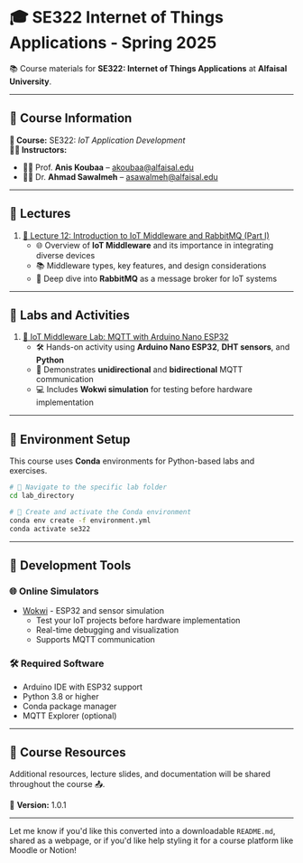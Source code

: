 # 🎓 SE322 Internet of Things Applications - Spring 2025

📚 Course materials for **SE322: Internet of Things Applications** at **Alfaisal University**.

---

## 🧾 Course Information

**📘 Course:** SE322: *IoT Application Development*  
**👨‍🏫 Instructors:**
- 👨‍🔬 Prof. **Anis Koubaa** – [akoubaa@alfaisal.edu](mailto:akoubaa@alfaisal.edu)  
- 👨‍💻 Dr. **Ahmad Sawalmeh** – [asawalmeh@alfaisal.edu](mailto:asawalmeh@alfaisal.edu)  

---

## 🧠 Lectures

1. [📖 Lecture 12: Introduction to IoT Middleware and RabbitMQ (Part I)](https://gamma.app/docs/Lecture-12-Introduction-to-IoT-Middleware-and-RabbitMQ-Part-I-yfe1353e2ppgjqh)
   - 🌐 Overview of **IoT Middleware** and its importance in integrating diverse devices  
   - 📚 Middleware types, key features, and design considerations  
   - 📨 Deep dive into **RabbitMQ** as a message broker for IoT systems  

---

## 🧪 Labs and Activities

1. [🔌 IoT Middleware Lab: MQTT with Arduino Nano ESP32](./iot_middleware/README.md)
   - 🛠️ Hands-on activity using **Arduino Nano ESP32**, **DHT sensors**, and **Python**  
   - 🔁 Demonstrates **unidirectional** and **bidirectional** MQTT communication
   - 💻 Includes **Wokwi simulation** for testing before hardware implementation

---

## 🧰 Environment Setup

This course uses **Conda** environments for Python-based labs and exercises.

```bash
# 📂 Navigate to the specific lab folder
cd lab_directory

# 🐍 Create and activate the Conda environment
conda env create -f environment.yml
conda activate se322
```

---

## 🔧 Development Tools

### 🌐 Online Simulators
- [Wokwi](https://wokwi.com/) - ESP32 and sensor simulation
  - Test your IoT projects before hardware implementation
  - Real-time debugging and visualization
  - Supports MQTT communication

### 🛠️ Required Software
- Arduino IDE with ESP32 support
- Python 3.8 or higher
- Conda package manager
- MQTT Explorer (optional)

---

## 📂 Course Resources

Additional resources, lecture slides, and documentation will be shared throughout the course 📤.

📌 **Version:** 1.0.1

---

Let me know if you'd like this converted into a downloadable `README.md`, shared as a webpage, or if you'd like help styling it for a course platform like Moodle or Notion!